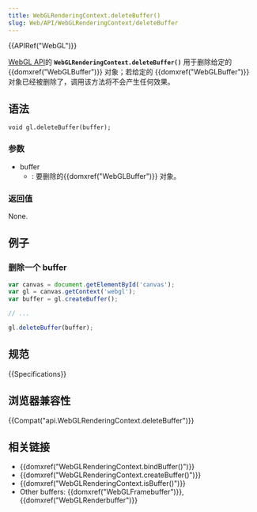```yaml
---
title: WebGLRenderingContext.deleteBuffer()
slug: Web/API/WebGLRenderingContext/deleteBuffer
---
```

{{APIRef("WebGL")}}

[WebGL API](/zh-CN/docs/Web/API/WebGL_API)的 **`WebGLRenderingContext.deleteBuffer()`** 用于删除给定的 {{domxref("WebGLBuffer")}} 对象；若给定的 {{domxref("WebGLBuffer")}} 对象已经被删除了，调用该方法将不会产生任何效果。

## 语法

```plain
void gl.deleteBuffer(buffer);
```

### 参数

- buffer
  - : 要删除的{{domxref("WebGLBuffer")}} 对象。

### 返回值

None.

## 例子

### 删除一个 buffer

```js
var canvas = document.getElementById('canvas');
var gl = canvas.getContext('webgl');
var buffer = gl.createBuffer();

// ...

gl.deleteBuffer(buffer);
```

## 规范

{{Specifications}}

## 浏览器兼容性

{{Compat("api.WebGLRenderingContext.deleteBuffer")}}

## 相关链接

- {{domxref("WebGLRenderingContext.bindBuffer()")}}
- {{domxref("WebGLRenderingContext.createBuffer()")}}
- {{domxref("WebGLRenderingContext.isBuffer()")}}
- Other buffers: {{domxref("WebGLFramebuffer")}}, {{domxref("WebGLRenderbuffer")}}
